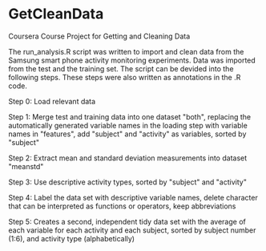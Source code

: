 GetCleanData
============

Coursera Course Project for Getting and Cleaning Data

The run_analysis.R script was written to import and clean data from the Samsung smart phone activity monitoring experiments. Data was imported from the test and the training set. The script can be devided into the following steps. These steps were also written as annotations in the .R code.

Step 0: Load relevant data

Step 1: Merge test and training data into one dataset "both", replacing the automatically generated variable names in the loading step with variable names in "features", add "subject" and "activity" as variables, sorted by "subject"

Step 2: Extract mean and standard deviation measurements into dataset "meanstd"

Step 3: Use descriptive activity types, sorted by "subject" and "activity"

Step 4: Label the data set with descriptive variable names, delete character that can be interpreted as functions or operators, keep abbreviations

Step 5: Creates a second, independent tidy data set with the average of each variable for each activity and each subject, sorted by subject number (1:6), and activity type (alphabetically)
